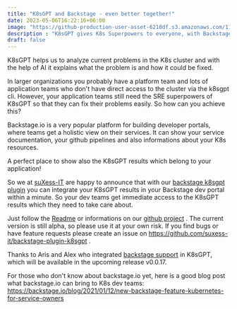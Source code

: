 ```yaml
---
title: "K8sGPT and Backstage - even better together!"
date: 2023-05-06T16:22:16+06:00
image: "https://github-production-user-asset-6210df.s3.amazonaws.com/11465610/243298043-24591cc2-1290-4a3b-bf91-4d6e5b1a89cf.png"
description : "K8sGPT gives K8s Superpowers to everyone, with Backstage directly to the service owners"
draft: false
---
```


K8sGPT helps us to analyze current problems in the K8s cluster and with the help of AI it explains what the problem is and how it could be fixed.

In larger organizations you probably have a platform team and lots of application teams who don't have direct access to the cluster via the k8sgpt cli. However, your application teams still need the SRE superpowers of K8sGPT so that they can fix their problems easily. So how can you achieve this?

Backstage.io is a very popular platform for building developer portals, where teams get a holistic view on their services. It can show your service documentation, your github pipelines and also informations about your K8s resources.

A perfect place to show also the K8sGPT results which belong to your application!

So we at [suXess-IT](https://www.suxess-it.com/) are happy to announce that with our [backstage k8sgpt plugin](https://www.npmjs.com/package/@suxess-it/backstage-plugin-k8sgpt) you can integrate your K8sGPT results in your Backstage dev portal within a minute. So your dev teams get immediate access to the K8sGPT results which they need to take care about.

Just follow the [Readme](https://www.npmjs.com/package/@suxess-it/backstage-plugin-k8sgpt?activeTab=readme) or informations on our [github project](https://github.com/suxess-it/backstage-plugin-k8sgpt) . The current version is still alpha, so please use it at your own risk. If you find bugs or have feature requests please create an issue on https://github.com/suxess-it/backstage-plugin-k8sgpt .

Thanks to Aris and Alex who integrated [backstage support](https://github.com/k8sgpt-ai/k8sgpt-operator/pull/127) in K8sGPT, which will be available in the upcoming release v0.0.17.

For those who don't know about backstage.io yet, here is a good blog post what backstage.io can bring to K8s dev teams: https://backstage.io/blog/2021/01/12/new-backstage-feature-kubernetes-for-service-owners
